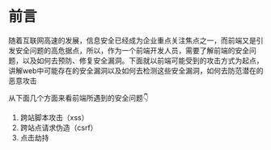 # 前言

随着互联网高速的发展，信息安全已经成为企业重点关注焦点之一，而前端又是引发安全问题的高危据点，所以，作为一个前端开发人员，需要了解前端的安全问题，以及如何去预防、修复安全漏洞。下面就以前端可能受到的攻击方式为起点，讲解web中可能存在的安全漏洞以及如何去检测这些安全漏洞，如何去防范潜在的恶意攻击


从下面几个方面来看前端所遇到的安全问题👇
1. 跨站脚本攻击（xss）
2. 跨站点请求伪造（csrf）
3. 点击劫持

